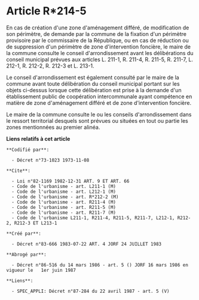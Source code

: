# Article R*214-5

En cas de création d'une zone d'aménagement différé, de modification de son périmètre, de demande par la commune de la
fixation d'un périmètre provisoire par le commissaire de la République, ou en cas de réduction ou de suppression d'un
périmètre de zone d'intervention foncière, le maire de la commune consulte le conseil d'arrondissement avant les
délibérations du conseil municipal prévues aux articles L. 211-1, R. 211-4, R. 211-5, R. 211-7, L. 212-1, R. 212-2, R. 212-3
et L. 213-1.

Le conseil d'arrondissement est également consulté par le maire de la commune avant toute délibération du conseil municipal
portant sur les objets ci-dessus lorsque cette délibération est prise à la demande d'un établissement public de coopération
intercommunale ayant compétence en matière de zone d'aménagement différé et de zone d'intervention foncière.

Le maire de la commune consulte le ou les conseils d'arrondissement dans le ressort territorial desquels sont prévues ou
situées en tout ou partie les zones mentionnées au premier alinéa.

**Liens relatifs à cet article**

	**Codifié par**:

	  - Décret n°73-1023 1973-11-08

	**Cite**:

	  - Loi n°82-1169 1982-12-31 ART. 9 ET ART. 66
	  - Code de l'urbanisme - art. L211-1 (M)
	  - Code de l'urbanisme - art. L212-1 (M)
	  - Code de l'urbanisme - art. R*212-2 (M)
	  - Code de l'urbanisme - art. R211-4 (M)
	  - Code de l'urbanisme - art. R211-5 (M)
	  - Code de l'urbanisme - art. R211-7 (M)
	  - Code de l'urbanisme L211-1, R211-4, R211-5, R211-7, L212-1, R212-2, R212-3 ET L213-1

	**Créé par**:

	  - Décret n°83-666 1983-07-22 ART. 4 JORF 24 JUILLET 1983

	**Abrogé par**:

	  - Décret n°86-516 du 14 mars 1986 - art. 5 () JORF 16 mars 1986 en vigueur le   1er juin 1987

	**Liens**:

	  - SPEC_APPLI: Décret n°87-284 du 22 avril 1987 - art. 5 (V)
